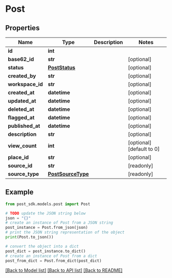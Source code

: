# Post


## Properties

Name | Type | Description | Notes
------------ | ------------- | ------------- | -------------
**id** | **int** |  | 
**base62_id** | **str** |  | [optional] 
**status** | [**PostStatus**](PostStatus.md) |  | [optional] 
**created_by** | **str** |  | [optional] 
**workspace_id** | **str** |  | [optional] 
**created_at** | **datetime** |  | [optional] 
**updated_at** | **datetime** |  | [optional] 
**deleted_at** | **datetime** |  | [optional] 
**flagged_at** | **datetime** |  | [optional] 
**published_at** | **datetime** |  | [optional] 
**description** | **str** |  | [optional] 
**view_count** | **int** |  | [optional] [default to 0]
**place_id** | **str** |  | [optional] 
**source_id** | **str** |  | [readonly] 
**source_type** | [**PostSourceType**](PostSourceType.md) |  | [readonly] 

## Example

```python
from post_sdk.models.post import Post

# TODO update the JSON string below
json = "{}"
# create an instance of Post from a JSON string
post_instance = Post.from_json(json)
# print the JSON string representation of the object
print(Post.to_json())

# convert the object into a dict
post_dict = post_instance.to_dict()
# create an instance of Post from a dict
post_from_dict = Post.from_dict(post_dict)
```
[[Back to Model list]](../README.md#documentation-for-models) [[Back to API list]](../README.md#documentation-for-api-endpoints) [[Back to README]](../README.md)


